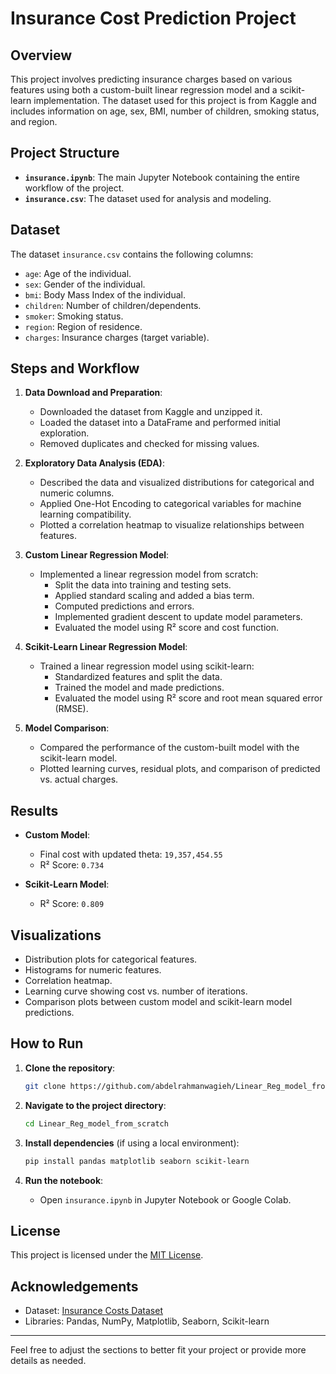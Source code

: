 

# Insurance Cost Prediction Project

## Overview

This project involves predicting insurance charges based on various features using both a custom-built linear regression model and a scikit-learn implementation. The dataset used for this project is from Kaggle and includes information on age, sex, BMI, number of children, smoking status, and region.

## Project Structure

- **`insurance.ipynb`**: The main Jupyter Notebook containing the entire workflow of the project.
- **`insurance.csv`**: The dataset used for analysis and modeling.

## Dataset

The dataset `insurance.csv` contains the following columns:
- `age`: Age of the individual.
- `sex`: Gender of the individual.
- `bmi`: Body Mass Index of the individual.
- `children`: Number of children/dependents.
- `smoker`: Smoking status.
- `region`: Region of residence.
- `charges`: Insurance charges (target variable).

## Steps and Workflow

1. **Data Download and Preparation**:
   - Downloaded the dataset from Kaggle and unzipped it.
   - Loaded the dataset into a DataFrame and performed initial exploration.
   - Removed duplicates and checked for missing values.

2. **Exploratory Data Analysis (EDA)**:
   - Described the data and visualized distributions for categorical and numeric columns.
   - Applied One-Hot Encoding to categorical variables for machine learning compatibility.
   - Plotted a correlation heatmap to visualize relationships between features.

3. **Custom Linear Regression Model**:
   - Implemented a linear regression model from scratch:
     - Split the data into training and testing sets.
     - Applied standard scaling and added a bias term.
     - Computed predictions and errors.
     - Implemented gradient descent to update model parameters.
     - Evaluated the model using R² score and cost function.

4. **Scikit-Learn Linear Regression Model**:
   - Trained a linear regression model using scikit-learn:
     - Standardized features and split the data.
     - Trained the model and made predictions.
     - Evaluated the model using R² score and root mean squared error (RMSE).

5. **Model Comparison**:
   - Compared the performance of the custom-built model with the scikit-learn model.
   - Plotted learning curves, residual plots, and comparison of predicted vs. actual charges.

## Results

- **Custom Model**:
  - Final cost with updated theta: `19,357,454.55`
  - R² Score: `0.734`

- **Scikit-Learn Model**:
  - R² Score: `0.809`

## Visualizations

- Distribution plots for categorical features.
- Histograms for numeric features.
- Correlation heatmap.
- Learning curve showing cost vs. number of iterations.
- Comparison plots between custom model and scikit-learn model predictions.

## How to Run

1. **Clone the repository**:
   ```bash
   git clone https://github.com/abdelrahmanwagieh/Linear_Reg_model_from_scratch.git
   ```
   
2. **Navigate to the project directory**:
   ```bash
   cd Linear_Reg_model_from_scratch

   ```

3. **Install dependencies** (if using a local environment):
   ```bash
   pip install pandas matplotlib seaborn scikit-learn
   ```

4. **Run the notebook**:
   - Open `insurance.ipynb` in Jupyter Notebook or Google Colab.

## License

This project is licensed under the [MIT License](LICENSE).

## Acknowledgements

- Dataset: [Insurance Costs Dataset](https://www.kaggle.com/datasets/mirichoi0218/insurance)
- Libraries: Pandas, NumPy, Matplotlib, Seaborn, Scikit-learn

---

Feel free to adjust the sections to better fit your project or provide more details as needed.
